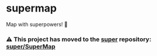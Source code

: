 # supermap
Map with superpowers! 💪

### ⚠️ This project has moved to the [super](https://github.com/clarketm/super) repository: [super/SuperMap](https://github.com/clarketm/super/tree/master/packages/Map#readme)
